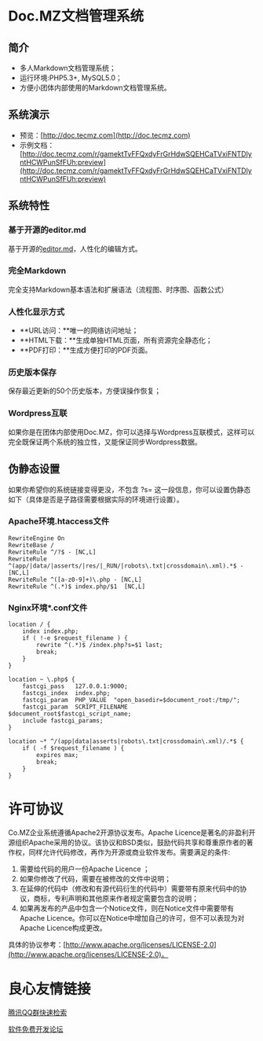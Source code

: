 # Doc.MZ文档管理系统

## 简介

- 多人Markdown文档管理系统；
- 运行环境:PHP5.3+, MySQL5.0；
- 方便小团体内部使用的Markdown文档管理系统。

## 系统演示

- 预览：[http://doc.tecmz.com](http://doc.tecmz.com)
- 示例文档：[http://doc.tecmz.com/r/gamektTvFFQxdyFrGrHdwSQEHCaTVxiFNTDlyntHCWPunSfFUh:preview](http://doc.tecmz.com/r/gamektTvFFQxdyFrGrHdwSQEHCaTVxiFNTDlyntHCWPunSfFUh:preview)


## 系统特性

### 基于开源的editor.md

基于开源的[editor.md](https://pandao.github.io/editor.md/)，人性化的编辑方式。

### 完全Markdown

完全支持Markdown基本语法和扩展语法（流程图、时序图、函数公式）

### 人性化显示方式

- **URL访问：**唯一的网络访问地址；
- **HTML下载：**生成单独HTML页面，所有资源完全静态化；
- **PDF打印：**生成方便打印的PDF页面。

### 历史版本保存

保存最近更新的50个历史版本，方便误操作恢复；

### Wordpress互联

如果你是在团体内部使用Doc.MZ，你可以选择与Wordpress互联模式，这样可以完全既保证两个系统的独立性，又能保证同步Wordpress数据。


## 伪静态设置

如果你希望你的系统链接变得更没，不包含 ?s= 这一段信息，你可以设置伪静态如下（具体是否是子路径需要根据实际的环境进行设置）。

### Apache环境.htaccess文件

	RewriteEngine On
	RewriteBase /
	RewriteRule ^/?$ - [NC,L]
	RewriteRule ^(app/|data/|asserts/|res/|_RUN/|robots\.txt|crossdomain\.xml).*$ - [NC,L]
	RewriteRule ^([a-z0-9]+)\.php - [NC,L]
	RewriteRule ^(.*)$ index.php/$1  [NC,L]

### Nginx环境*.conf文件
	location / {
    	index index.php;
    	if ( !-e $request_filename ) {
            rewrite ^(.*)$ /index.php?s=$1 last;
            break;
        }
    }

    location ~ \.php$ {
        fastcgi_pass   127.0.0.1:9000;
        fastcgi_index  index.php;
        fastcgi_param  PHP_VALUE  "open_basedir=$document_root:/tmp/";
        fastcgi_param  SCRIPT_FILENAME  $document_root$fastcgi_script_name;
        include fastcgi_params;
    }

    location ~* ^/(app|data|asserts|robots\.txt|crossdomain\.xml)/.*$ {
        if ( -f $request_filename ) {
            expires max;
            break;
        }
    }




# 许可协议

Co.MZ企业系统遵循Apache2开源协议发布。Apache Licence是著名的非盈利开源组织Apache采用的协议。该协议和BSD类似，鼓励代码共享和尊重原作者的著作权，同样允许代码修改，再作为开源或商业软件发布。需要满足的条件:

1. 需要给代码的用户一份Apache Licence ；
2. 如果你修改了代码，需要在被修改的文件中说明；
3. 在延伸的代码中（修改和有源代码衍生的代码中）需要带有原来代码中的协议，商标，专利声明和其他原来作者规定需要包含的说明；
4. 如果再发布的产品中包含一个Notice文件，则在Notice文件中需要带有Apache Licence。你可以在Notice中增加自己的许可，但不可以表现为对Apache Licence构成更改。

具体的协议参考：[http://www.apache.org/licenses/LICENSE-2.0](http://www.apache.org/licenses/LICENSE-2.0)。

 # 良心友情链接

[腾讯QQ群快速检索](http://u.720life.cn/s/8cf73f7c)

[软件免费开发论坛](http://u.720life.cn/s/bbb01dc0)